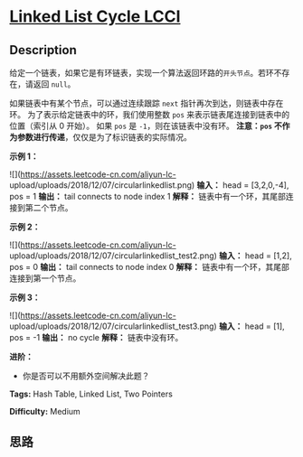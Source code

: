 # [Linked List Cycle LCCI][title]

## Description

给定一个链表，如果它是有环链表，实现一个算法返回环路的`开头节点`。若环不存在，请返回 `null`。

如果链表中有某个节点，可以通过连续跟踪 `next` 指针再次到达，则链表中存在环。 为了表示给定链表中的环，我们使用整数 `pos`
来表示链表尾连接到链表中的位置（索引从 0 开始）。 如果 `pos` 是 `-1`，则在该链表中没有环。 **注意：`pos`
不作为参数进行传递**，仅仅是为了标识链表的实际情况。



**示例 1：**

![](https://assets.leetcode-cn.com/aliyun-lc-
upload/uploads/2018/12/07/circularlinkedlist.png)
            **输入：** head = [3,2,0,-4], pos = 1    **输出：** tail connects to node index 1    **解释：** 链表中有一个环，其尾部连接到第二个节点。    

**示例 2：**

![](https://assets.leetcode-cn.com/aliyun-lc-
upload/uploads/2018/12/07/circularlinkedlist_test2.png)
            **输入：** head = [1,2], pos = 0    **输出：** tail connects to node index 0    **解释：** 链表中有一个环，其尾部连接到第一个节点。    

**示例 3：**

![](https://assets.leetcode-cn.com/aliyun-lc-
upload/uploads/2018/12/07/circularlinkedlist_test3.png)
            **输入：** head = [1], pos = -1    **输出：** no cycle    **解释：** 链表中没有环。



**进阶：**

  * 你是否可以不用额外空间解决此题？




**Tags:** Hash Table, Linked List, Two Pointers

**Difficulty:** Medium

## 思路

[title]: https://leetcode-cn.com/problems/linked-list-cycle-lcci
